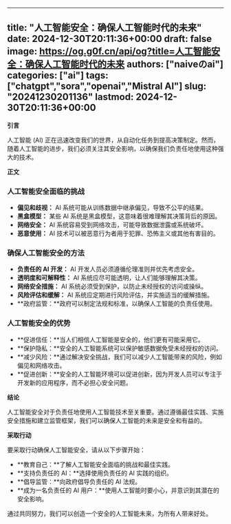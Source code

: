
---
title: "人工智能安全：确保人工智能时代的未来"
date: 2024-12-30T20:11:36+00:00
draft: false
image: https://og.g0f.cn/api/og?title=人工智能安全：确保人工智能时代的未来
authors: ["naiveのai"]
categories: ["ai"]
tags: ["chatgpt","sora","openai","Mistral AI"]
slug: "20241230201136"
lastmod: 2024-12-30T20:11:36+00:00
---
**引言**

人工智能 (AI) 正在迅速改变我们的世界，从自动化任务到提高决策制定。然而，随着人工智能的进步，我们必须关注其安全影响，以确保我们负责任地使用这种强大的技术。

**正文**

### 人工智能安全面临的挑战

* **偏见和歧视：** AI 系统可能从训练数据中继承偏见，导致不公平的结果。
* **黑盒模型：** 某些 AI 系统是黑盒模型，这意味着很难理解其决策背后的原因。
* **网络安全：** AI 系统容易受到网络攻击，可能导致数据泄露或系统破坏。
* **恶意使用：** AI 技术可以被恶意行为者用于犯罪、恐怖主义或其他有害目的。

### 确保人工智能安全的方法

* **负责任的 AI 开发：** AI 开发人员必须遵循伦理准则并优先考虑安全。
* **透明度和可解释性：** AI 系统应尽可能透明，让人们能够理解其决策。
* **网络安全措施：** AI 系统必须受到保护，以防止未经授权的访问或操纵。
* **风险评估和缓解：** AI 系统应定期进行风险评估，并实施适当的缓解措施。
* **政府监管：**政府可以制定法规和标准，以确保人工智能的负责任使用。

### 人工智能安全的优势

* **促进信任：**当人们相信人工智能是安全的，他们更有可能采用它。
* **保护隐私：**安全的人工智能系统可以保护敏感数据免受未经授权的访问。
* **减少风险：**通过解决安全挑战，我们可以减少人工智能带来的风险，例如偏见和网络攻击。
* **促进创新：**安全的人工智能环境可以促进创新，因为开发人员可以专注于开发新的应用程序，而不必担心安全问题。

**结论**

人工智能安全对于负责任地使用人工智能技术至关重要。通过遵循最佳实践、实施安全措施和建立监管框架，我们可以确保人工智能的未来是安全和有益的。

**采取行动**

要采取行动确保人工智能安全，请从以下步骤开始：

* **教育自己：**了解人工智能安全面临的挑战和最佳实践。
* **支持负责任的 AI：**选择使用负责任的 AI 实践的组织。
* **倡导监管：**向政府倡导负责任的 AI 法规。
* **成为一名负责任的 AI 用户：**使用人工智能时要小心，并意识到其潜在的安全影响。

通过共同努力，我们可以创造一个安全的人工智能未来，为所有人带来好处。